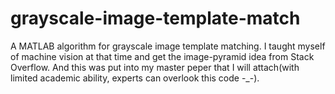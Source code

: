# grayscale-image-template-match
A MATLAB algorithm for grayscale image template matching. I taught myself of machine vision at that time and get the image-pyramid idea from Stack Overflow. And this was put into my master peper that I will attach(with limited academic ability, experts can overlook this code -_-).
